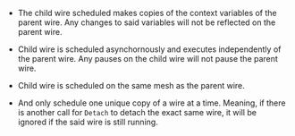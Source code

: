 - The child wire scheduled makes copies of the context variables of the parent wire. Any changes to said variables will not be reflected on the parent wire.

- Child wire is scheduled asynchornously and executes independently of the parent wire. Any pauses on the child wire will not pause the parent wire.

- Child wire is scheduled on the same mesh as the parent wire.

- And only schedule one unique copy of a wire at a time. Meaning, if there is another call for `Detach` to detach the exact same wire, it will be ignored if the said wire is still running.